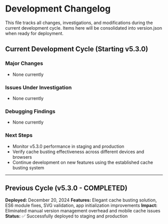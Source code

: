 # Development Changelog

This file tracks all changes, investigations, and modifications during the current development cycle. Items here will be consolidated into version.json when ready for deployment.

## Current Development Cycle (Starting v5.3.0)

### Major Changes
- None currently

### Issues Under Investigation
- None currently

### Debugging Findings
- None currently

### Next Steps
- Monitor v5.3.0 performance in staging and production
- Verify cache busting effectiveness across different devices and browsers
- Continue development on new features using the established cache busting system

---

## Previous Cycle (v5.3.0 - COMPLETED)

**Deployed:** December 20, 2024
**Features:** Elegant cache busting solution, ES6 module fixes, SVG validation, app initialization improvements
**Impact:** Eliminated manual version management overhead and mobile cache issues
**Status:** ✅ Successfully deployed to staging and production 
